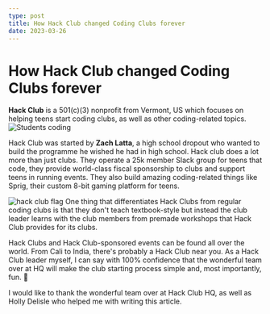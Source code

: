 ```yaml
---
type: post
title: How Hack Club changed Coding Clubs forever
date: 2023-03-26
---
```


# How Hack Club changed Coding Clubs forever
**Hack Club** is a 501(c)(3) nonprofit from Vermont, US which focuses on helping teens start coding clubs, as well as other coding-related topics.
![Students coding](https://github.dev/markonije/marko.codes/blob/b2f9e00e48692610d9dbd0493c3a8f3f8f955e5e/public/images/hackpenn_2.jpg)

Hack Club was started by **Zach Latta**, a high school dropout who wanted to build the programme he wished he had in high school. Hack club does a lot more than just clubs. They operate a 25k member Slack group for teens that code, they provide world-class fiscal sponsorship to clubs and support teens in running events. They also build amazing coding-related things like Sprig, their custom 8-bit gaming platform for teens.

![hack club flag](https://assets.hackclub.com/flag-standalone.svg)
One thing that differentiates Hack Clubs from regular coding clubs is that they don't teach textbook-style but instead the club leader learns with the club members from premade workshops that Hack Club provides for its clubs.

Hack Clubs and Hack Club-sponsored events can be found all over the world. From Cali to India, there's probably a Hack Club near you. As a Hack Club leader myself, I can say with 100% confidence that the wonderful team over at HQ will make the club starting process simple and, most importantly, fun. 🎉

I would like to thank the wonderful team over at Hack Club HQ, as well as Holly Delisle who helped me with writing this article.